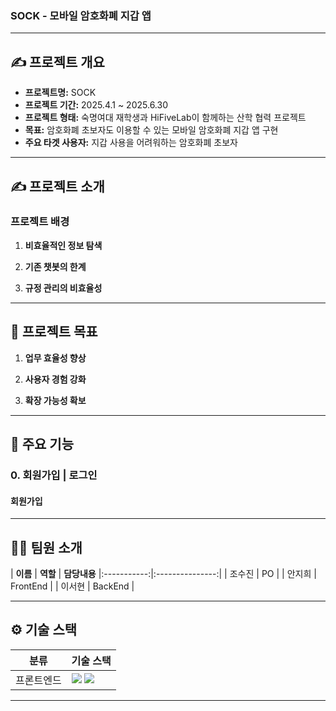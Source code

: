 ### SOCK - 모바일 암호화폐 지갑 앱

---

## ✍️ 프로젝트 개요

- **프로젝트명:** SOCK
- **프로젝트 기간:** 2025.4.1 ~ 2025.6.30
- **프로젝트 형태:** 숙명여대 재학생과 HiFiveLab이 함께하는 산학 협력 프로젝트
- **목표:** 암호화폐 초보자도 이용할 수 있는 모바일 암호화폐 지갑 앱 구현
- **주요 타겟 사용자:** 지갑 사용을 어려워하는 암호화폐 초보자 

---

## ✍️ 프로젝트 소개

### 프로젝트 배경


1. **비효율적인 정보 탐색** 

2. **기존 챗봇의 한계** 

3. **규정 관리의 비효율성** 


---

## 🚀 프로젝트 목표

1. **업무 효율성 향상** 

2. **사용자 경험 강화** 

3. **확장 가능성 확보** 

---

## 📌 주요 기능

### **0. 회원가입 | 로그인**

#### **회원가입**


---

## 🧑‍💻 팀원 소개

| **이름**    | **역할**        | **담당내용**
|:-----------:|:---------------:|
| 조수진      | PO              |
| 안지희      | FrontEnd        |
| 이서현      | BackEnd         | 

---

## ⚙️ 기술 스택

<table>
  <thead>
    <tr>
      <th>분류</th>
      <th>기술 스택</th>
    </tr>
  </thead>
  <tbody>
    <tr>
      <td>프론트엔드</td>
      <td>
        <img src="https://img.shields.io/badge/React-61DAFB?style=flat&logo=react&logoColor=white"/>
        <img src="https://img.shields.io/badge/TypeScript-3178C6?style=flat&logo=typescript&logoColor=white"/>
      </td>
    </tr>
  </tbody>
</table>

---
